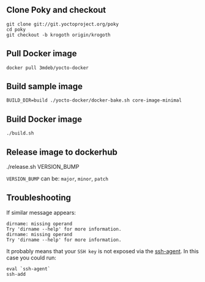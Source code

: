 Clone Poky and checkout
-----------------------

```
git clone git://git.yoctoproject.org/poky
cd poky
git checkout -b krogoth origin/krogoth
```

Pull Docker image
-----------------

```
docker pull 3mdeb/yocto-docker
```

Build sample image
------------------

```
BUILD_DIR=build ./yocto-docker/docker-bake.sh core-image-minimal
```

Build Docker image
------------------

```
./build.sh
```

Release image to dockerhub
--------------------------

./release.sh VERSION_BUMP

`VERSION_BUMP` can be: `major`, `minor`, `patch`

Troubleshooting
----------------

If similar message appears:

```
dirname: missing operand
Try 'dirname --help' for more information.
dirname: missing operand
Try 'dirname --help' for more information.
```

It probably means that your `SSH key` is not exposed via the
[ssh-agent](https://linux.die.net/man/1/ssh-agent). In this case you could run:

```
eval `ssh-agent`
ssh-add
```
